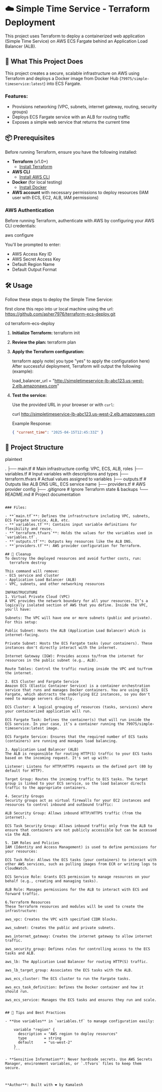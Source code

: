 # ☁️ Simple Time Service - Terraform Deployment
This project uses Terraform to deploy a containerized web application (Simple Time Service) on AWS ECS Fargate behind an Application Load Balancer (ALB).

## 🚀 What This Project Does
This project creates a secure, scalable infrastructure on AWS using Terraform and deploys a Docker image from Docker Hub (`79975/simple-timeservice:latest`) into ECS Fargate.

### Features:
- Provisions networking (VPC, subnets, internet gateway, routing, security groups)
- Deploys ECS Fargate service with an ALB for routing traffic
- Exposes a simple web service that returns the current time

## 📦 Prerequisites

Before running Terraform, ensure you have the following installed:

- **Terraform** (v1.0+)
  - [Install Terraform](https://developer.hashicorp.com/terraform/downloads)
- **AWS CLI**
  - [Install AWS CLI](https://docs.aws.amazon.com/cli/latest/userguide/getting-started-install.html)
- **Docker** (for local testing)
  - [Install Docker](https://docs.docker.com/get-docker/)
- **AWS account** with necessary permissions to deploy resources (IAM user with ECS, EC2, ALB, IAM permissions)

### AWS Authentication

Before running Terraform, authenticate with AWS by configuring your AWS CLI credentials:

aws configure


You'll be prompted to enter:
- AWS Access Key ID
- AWS Secret Access Key
- Default Region Name
- Default Output Format

## 🛠️ Usage

Follow these steps to deploy the Simple Time Service:

first clone this repo into ur local machine using the url:
  https://github.com/asher7976/terraform-ecs-deploy.git

cd terraform-ecs-deploy

1. **Initialize Terraform:**
     terraform init
  
2. **Review the plan:**
     terraform plan 
    
3. **Apply the Terraform configuration:**

    terraform apply    note( you type "yes" to apply the configuration here) 
    After successful deployment, Terraform will output the following (example):
   
    load_balancer_url = "http://simpletimeservice-lb-abc123.us-west-2.elb.amazonaws.com"
    

5. **Test the service:**

    Use the provided URL in your browser or with `curl`:

    curl http://simpletimeservice-lb-abc123.us-west-2.elb.amazonaws.com
    
    Example Response:
    ```json
    { "current_time": "2025-04-15T12:45:33Z" }
    ```

## 📁 Project Structure


plaintext


.
├── main.tf              # Main infrastructure config: VPC, ECS, ALB, roles
├── variables.tf         # Input variables with descriptions and types
├── terraform.tfvars     # Actual values assigned to variables
├── outputs.tf           # Outputs like ALB DNS URL, ECS service name
├── providers.tf         # AWS provider config
├── .gitignore           # Ignore Terraform state & backups
└── README.md            # Project documentation
```

### Files:

- **`main.tf`**: Defines the infrastructure including VPC, subnets, ECS Fargate service, ALB, etc.
- **`variables.tf`**: Contains input variable definitions for flexibility and reuse.
- **`terraform.tfvars`**: Holds the values for the variables used in `variables.tf`.
- **`outputs.tf`**: Outputs key resources like the ALB DNS.
- **`providers.tf`**: AWS provider configuration for Terraform.

## 🧹 Cleanup
To destroy the deployed resources and avoid further costs, run:
  terraform destroy

This command will remove:
- ECS service and cluster
- Application Load Balancer (ALB)
- VPC, subnets, and other networking resources

INFRASTRUCUTURE
1. Virtual Private Cloud (VPC)
A VPC provides the network boundary for all your resources. It’s a logically isolated section of AWS that you define. Inside the VPC, you'll have:

Subnets: The VPC will have one or more subnets (public and private). For this setup:

Public Subnet: Hosts the ALB (Application Load Balancer) which is internet-facing.

Private Subnet: Hosts the ECS Fargate tasks (your containers). These instances don't directly interact with the internet.

Internet Gateway (IGW): Provides access to/from the internet for resources in the public subnet (e.g., ALB).

Route Tables: Control the traffic routing inside the VPC and to/from the internet.

2. ECS Cluster and Fargate Service
Amazon ECS (Elastic Container Service) is a container orchestration service that runs and manages Docker containers. You are using ECS Fargate, which abstracts the underlying EC2 instances, so you don't need to manage servers directly.

ECS Cluster: A logical grouping of resources (tasks, services) where your containerized application will run.

ECS Fargate Task: Defines the container(s) that will run inside the ECS service. In your case, it’s a container running the 79975/simple-timeservice:latest image.

ECS Fargate Service: Ensures that the required number of ECS tasks (containers) are running and manages load balancing.

3. Application Load Balancer (ALB)
The ALB is responsible for routing HTTP(S) traffic to your ECS tasks based on the incoming request. It's set up with:

Listener: Listens for HTTP/HTTPS requests on the defined port (80 by default for HTTP).

Target Group: Routes the incoming traffic to ECS tasks. The target group is linked to your ECS service, so the load balancer directs traffic to the appropriate containers.

4. Security Groups
Security groups act as virtual firewalls for your EC2 instances and resources to control inbound and outbound traffic:

ALB Security Group: Allows inbound HTTP/HTTPS traffic (from the internet).

ECS Task Security Group: Allows inbound traffic only from the ALB to ensure that containers are not publicly accessible but can be accessed via the ALB.

5. IAM Roles and Policies
IAM (Identity and Access Management) is used to define permissions for your resources:

ECS Task Role: Allows the ECS tasks (your containers) to interact with other AWS services, such as pulling images from ECR or writing logs to CloudWatch.

ECS Service Role: Grants ECS permission to manage resources on your behalf (e.g., creating and managing tasks).

ALB Role: Manages permissions for the ALB to interact with ECS and forward traffic.

6.Terraform Resources
These Terraform resources and modules will be used to create the infrastructure:

aws_vpc: Creates the VPC with specified CIDR blocks.

aws_subnet: Creates the public and private subnets.

aws_internet_gateway: Creates the internet gateway to allow internet traffic.

aws_security_group: Defines rules for controlling access to the ECS tasks and ALB.

aws_lb: The Application Load Balancer for routing HTTP(S) traffic.

aws_lb_target_group: Associates the ECS tasks with the ALB.

aws_ecs_cluster: The ECS cluster to run the Fargate tasks.

aws_ecs_task_definition: Defines the Docker container and how it should run.

aws_ecs_service: Manages the ECS tasks and ensures they run and scale.


## 🧠 Tips and Best Practices

- **Use variables** in `variables.tf` to manage configuration easily:
    
    variable "region" {
      description = "AWS region to deploy resources"
      type        = string
      default     = "us-west-2"
    }
    ```

- **Sensitive Information**: Never hardcode secrets. Use AWS Secrets Manager, environment variables, or `.tfvars` files to keep them secure.



**Author**: Built with ❤️ by Kamalesh

